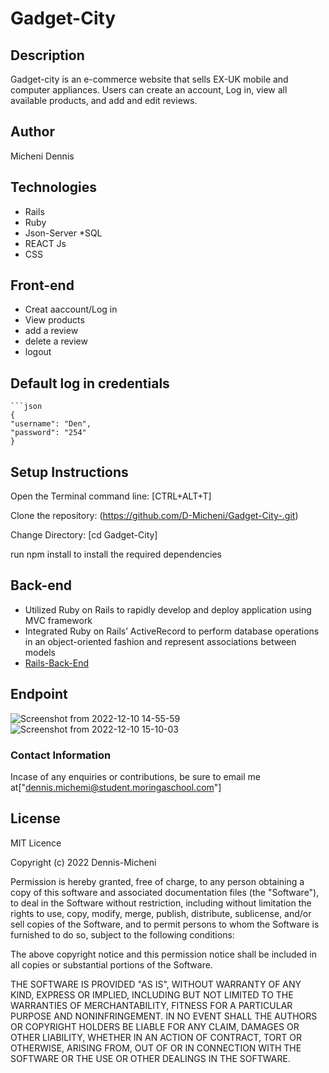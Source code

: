 # Gadget-City 
## Description
Gadget-city is an e-commerce website that sells EX-UK mobile and computer appliances. Users can create an account, Log in, view all available products, and add and edit reviews.
## Author 
Micheni Dennis
## Technologies
* Rails
* Ruby
* Json-Server
*SQL
* REACT Js
* CSS

## Front-end
- Creat aaccount/Log in
- View products
- add a review
- delete a review
- logout 

## Default log in credentials
    ```json
    {
    "username": "Den",
    "password": "254"
    }
    
## Setup Instructions
Open the Terminal command line: [CTRL+ALT+T]

Clone the repository: (https://github.com/D-Micheni/Gadget-City-.git)

Change Directory: [cd Gadget-City]

run npm install to install the required dependencies

 ## Back-end
- Utilized Ruby on Rails to rapidly develop and deploy application using MVC framework
- Integrated Ruby on Rails’ ActiveRecord to perform database operations in an object-oriented fashion and represent associations between models
- [Rails-Back-End](https://gadgets-production.up.railway.app/) 


## Endpoint
![Screenshot from 2022-12-10 14-55-59](https://user-images.githubusercontent.com/108609340/206854405-c48a7bac-874d-4e0d-bd04-d2c7458d08f4.png)
![Screenshot from 2022-12-10 15-10-03](https://user-images.githubusercontent.com/108609340/206854449-14844c5f-3ab6-4325-9856-5d07c494bc1d.png)


### Contact Information
Incase of any enquiries or contributions, be sure to email me at["dennis.michemi@student.moringaschool.com"]

## License

MIT Licence

Copyright (c) 2022 Dennis-Micheni

Permission is hereby granted, free of charge, to any person obtaining a copy of this software and associated documentation files (the "Software"), to deal in the Software without restriction, including without limitation the rights to use, copy, modify, merge, publish, distribute, sublicense, and/or sell copies of the Software, and to permit persons to whom the Software is furnished to do so, subject to the following conditions:

The above copyright notice and this permission notice shall be included in all copies or substantial portions of the Software.

THE SOFTWARE IS PROVIDED "AS IS", WITHOUT WARRANTY OF ANY KIND, EXPRESS OR IMPLIED, INCLUDING BUT NOT LIMITED TO THE WARRANTIES OF MERCHANTABILITY, FITNESS FOR A PARTICULAR PURPOSE AND NONINFRINGEMENT. IN NO EVENT SHALL THE AUTHORS OR COPYRIGHT HOLDERS BE LIABLE FOR ANY CLAIM, DAMAGES OR OTHER LIABILITY, WHETHER IN AN ACTION OF CONTRACT, TORT OR OTHERWISE, ARISING FROM, OUT OF OR IN CONNECTION WITH THE SOFTWARE OR THE USE OR OTHER DEALINGS IN THE SOFTWARE.
